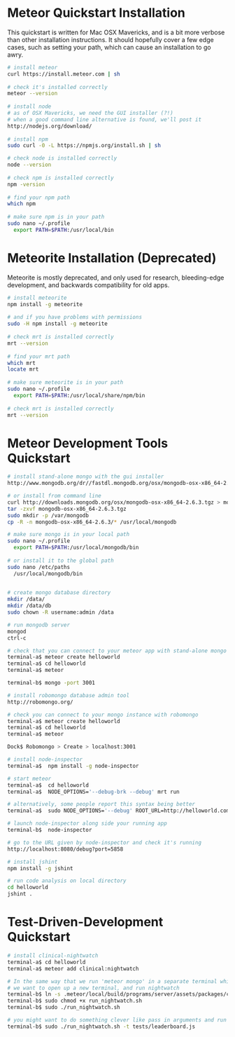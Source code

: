 Meteor Quickstart Installation
===========================================

This quickstart is written for Mac OSX Mavericks, and is a bit more verbose than other installation instructions.  It should hopefully cover a few edge cases, such as setting your path, which can cause an installation to go awry.  

````sh
# install meteor
curl https://install.meteor.com | sh
 
# check it's installed correctly
meteor --version
 
# install node
# as of OSX Mavericks, we need the GUI installer (?!)
# when a good command line alternative is found, we'll post it
http://nodejs.org/download/
 
# install npm
sudo curl -0 -L https://npmjs.org/install.sh | sh

# check node is installed correctly
node --version
 
# check npm is installed correctly
npm -version
 
# find your npm path
which npm
 
# make sure npm is in your path
sudo nano ~/.profile
  export PATH=$PATH:/usr/local/bin
 ````

Meteorite Installation (Deprecated)
===========================================
Meteorite is mostly deprecated, and only used for research, bleeding-edge development, and backwards compatibility for old apps.

````sh
# install meteorite
npm install -g meteorite
 
# and if you have problems with permissions
sudo -H npm install -g meteorite
 
# check mrt is installed correctly
mrt --version
 
# find your mrt path
which mrt
locate mrt
 
# make sure meteorite is in your path
sudo nano ~/.profile
  export PATH=$PATH:/usr/local/share/npm/bin
 
# check mrt is installed correctly
mrt --version
````


Meteor Development Tools Quickstart
===========================================

````sh
# install stand-alone mongo with the gui installer
http://www.mongodb.org/dr//fastdl.mongodb.org/osx/mongodb-osx-x86_64-2.6.3.tgz/download

# or install from command line
curl http://downloads.mongodb.org/osx/mongodb-osx-x86_64-2.6.3.tgz > mongodb-osx-x86_64-2.6.3.tgz
tar -zxvf mongodb-osx-x86_64-2.6.3.tgz
sudo mkdir -p /var/mongodb
cp -R -n mongodb-osx-x86_64-2.6.3/* /usr/local/mongodb

# make sure mongo is in your local path
sudo nano ~/.profile
  export PATH=$PATH:/usr/local/mongodb/bin
  
# or install it to the global path
sudo nano /etc/paths
  /usr/local/mongodb/bin
  

# create mongo database directory
mkdir /data/
mkdir /data/db
sudo chown -R username:admin /data

# run mongodb server
mongod
ctrl-c

# check that you can connect to your meteor app with stand-alone mongo
terminal-a$ meteor create helloworld
terminal-a$ cd helloworld
terminal-a$ meteor

terminal-b$ mongo -port 3001

# install robomongo database admin tool 
http://robomongo.org/

# check you can connect to your mongo instance with robomongo
terminal-a$ meteor create helloworld
terminal-a$ cd helloworld
terminal-a$ meteor

Dock$ Robomongo > Create > localhost:3001

# install node-inspector
terminal-a$  npm install -g node-inspector

# start meteor
terminal-a$  cd helloworld
terminal-a$  NODE_OPTIONS='--debug-brk --debug' mrt run

# alternatively, some people report this syntax being better
terminal-a$  sudo NODE_OPTIONS='--debug' ROOT_URL=http://helloworld.com meteor --port 80

# launch node-inspector along side your running app
terminal-b$  node-inspector

# go to the URL given by node-inspector and check it's running
http://localhost:8080/debug?port=5858

# install jshint
npm install -g jshint 

# run code analysis on local directory
cd helloworld
jshint .

````


Test-Driven-Development Quickstart
===========================================

````sh
# install clinical-nightwatch
terminal-a$ cd helloworld
terminal-a$ meteor add clinical:nightwatch

# In the same way that we run 'meteor mongo' in a separate terminal while our application is already running,
# we want to open up a new terminal, and run nightwatch
terminal-b$ ln -s .meteor/local/build/programs/server/assets/packages/clinical_nightwatch/launch_nightwatch_from_app_root.sh run_nightwatch.sh
terminal-b$ sudo chmod +x run_nightwatch.sh
terminal-b$ sudo ./run_nightwatch.sh

# you might want to do something clever like pass in arguments and run specific tests
terminal-b$ sudo ./run_nightwatch.sh -t tests/leaderboard.js

````
